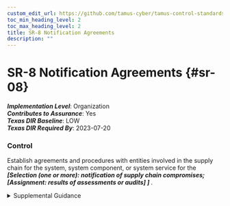 ```yaml
---
custom_edit_url: https://github.com/tamus-cyber/tamus-control-standards/tree/main/content/tamus.edu/TAMUS_profile.xml
toc_min_heading_level: 2
toc_max_heading_level: 2
title: SR-8 Notification Agreements
description: ""
---
```


# SR-8 Notification Agreements {#sr-08}

_**Implementation Level**_: Organization\
_**Contributes to Assurance**_: Yes\
_**Texas DIR Baseline**_: LOW\
_**Texas DIR Required By**_: 2023-07-20

### Control

Establish agreements and procedures with entities involved in the supply chain for the system, system component, or system service for the <strong> <em>[Selection (one or more): notification of supply chain compromises; <strong> <em>[Assignment: results of assessments or audits]</em> </strong> ]</em> </strong>.

<details>
  <summary>Supplemental Guidance</summary>

The establishment of agreements and procedures facilitates communications among supply chain entities. Early notification of compromises and potential compromises in the supply chain that can potentially adversely affect or have adversely affected organizational systems or system components is essential for organizations to effectively respond to such incidents. The results of assessments or audits may include open-source information that contributed to a decision or result and could be used to help the supply chain entity resolve a concern or improve its processes.

</details>

